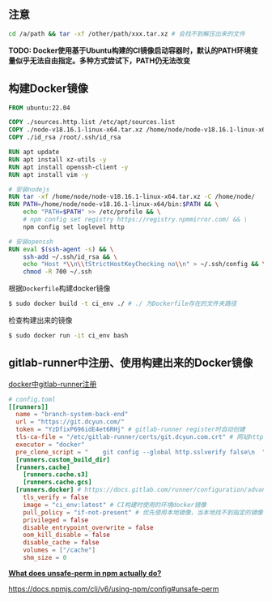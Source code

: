 ## 注意

```bash
cd /a/path && tar -xf /other/path/xxx.tar.xz # 会找不到解压出来的文件
```

**TODO: Docker使用基于Ubuntu构建的CI镜像启动容器时，默认的PATH环境变量似乎无法自由指定。多种方式尝试下，PATH仍无法改变**

## 构建Docker镜像

```dockerfile
FROM ubuntu:22.04

COPY ./sources.http.list /etc/apt/sources.list
COPY ./node-v18.16.1-linux-x64.tar.xz /home/node/node-v18.16.1-linux-x64.tar.xz
COPY ./id_rsa /root/.ssh/id_rsa

RUN apt update
RUN apt install xz-utils -y
RUN apt install openssh-client -y    
RUN apt install vim -y    

# 安装nodejs
RUN tar -xf /home/node/node-v18.16.1-linux-x64.tar.xz -C /home/node/
RUN PATH=/home/node/node-v18.16.1-linux-x64/bin:$PATH && \
    echo "PATH=$PATH" >> /etc/profile && \
    # npm config set registry https://registry.npmmirror.com/ && \
    npm config set loglevel http

# 安装openssh
RUN eval $(ssh-agent -s) && \
    ssh-add ~/.ssh/id_rsa && \
    echo "Host *\\n\\tStrictHostKeyChecking no\\n" > ~/.ssh/config && \
    chmod -R 700 ~/.ssh
```

根据`Dockerfile`构建docker镜像
```bash
$ sudo docker build -t ci_env ./ # ./ 为Dockerfile存在的文件夹路径
```

检查构建出来的镜像
```bash
$ sudo docker run -it ci_env bash
```

## gitlab-runner中注册、使用构建出来的Docker镜像

[docker中gitlab-runner注册](https://docs.gitlab.com/runner/register/index.html#docker)

```toml
# config.toml
[[runners]]
  name = "branch-system-back-end"
  url = "https://git.dcyun.com/"
  token = "YzDfixP696idE4et6RHj" # gitlab-runner register时自动创建
  tls-ca-file = "/etc/gitlab-runner/certs/git.dcyun.com.crt" # 网站https的ca证书
  executor = "docker"
  pre_clone_script = "    git config --global http.sslverify false\n  " # git拉取代码时不验证ssl
  [runners.custom_build_dir]
  [runners.cache]
    [runners.cache.s3]
    [runners.cache.gcs]
  [runners.docker] # https://docs.gitlab.com/runner/configuration/advanced-configuration.html#the-runnersdocker-section
    tls_verify = false
    image = "ci_env:latest" # CI构建时使用的环境docker镜像
    pull_policy = "if-not-present" # 优先使用本地镜像，当本地找不到指定的镜像时，再去镜像源拉取
    privileged = false
    disable_entrypoint_overwrite = false
    oom_kill_disable = false
    disable_cache = false
    volumes = ["/cache"]
    shm_size = 0
```

[**What does unsafe-perm in npm actually do?**](https://geedew.com/What-does-unsafe-perm-in-npm-actually-do/)

https://docs.npmjs.com/cli/v6/using-npm/config#unsafe-perm